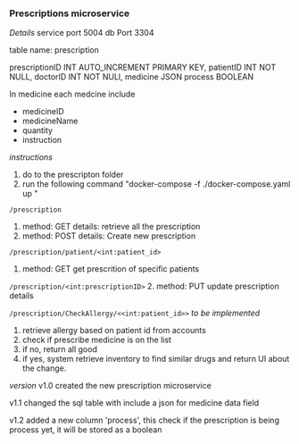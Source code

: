 ### Prescriptions microservice 

*Details*
service port 5004
db Port 3304

table name: prescription 

prescriptionID INT AUTO_INCREMENT PRIMARY KEY,
patientID INT NOT NULL,
doctorID INT NOT NULl,
medicine JSON
process BOOLEAN

In medicine 
each medcine include
- medicineID
- medicineName
- quantity
- instruction


*instructions*
1. do to the prescripton folder
2. run the following command "docker-compose -f ./docker-compose.yaml up "

```/prescription```
1. method: GET
    details: retrieve all the prescription
2. method: POST
    details: Create new prescription

```/prescription/patient/<int:patient_id>```
1. method: GET
    get prescrition of specific patients

```/prescription/<int:prescriptionID>```
2. method: PUT
    update prescription details

```/prescription/CheckAllergy/<<int:patient_id>>``` *to be implemented*
1. retrieve allergy based on patient id from accounts
2. check if prescribe medicine is on the list
3. if no, return all good
4. if yes, system retrieve inventory to find similar drugs and return UI about the change.

*version*
v1.0
created the new prescription microservice

v1.1
changed the sql table with include a json for medicine data field

v1.2
added a new column 'process', this check if the prescription is being process yet, it will be stored as a boolean